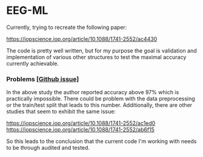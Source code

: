 # EEG-ML

Currently, trying to recreate the following paper:

https://iopscience.iop.org/article/10.1088/1741-2552/ac4430

The code is pretty well written, but for my purpose the goal is validation 
and implementation of various other structures to test the maximal accuracy
currently achievable.

### Problems [[Github issue]](https://github.com/Kubasinska/MI-EEG-1D-CNN/issues/22)
In the above study the author reported accuracy above 97% which is
practically impossible. There could be problem with the data
preprocessing or the train/test split that leads to this number.
Additionally, there are other studies that seem to exhibit the
same issue:

https://iopscience.iop.org/article/10.1088/1741-2552/ac1ed0
https://iopscience.iop.org/article/10.1088/1741-2552/ab6f15

So this leads to the conclusion that the current code I'm
working with needs to be through audited and tested. 